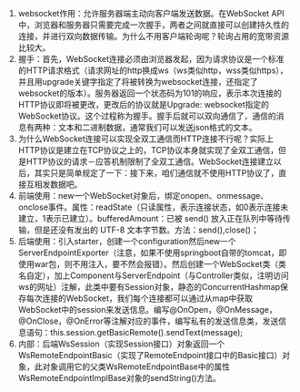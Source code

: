 1. websocket作用：允许服务器端主动向客户端发送数据。在WebSocket API中，浏览器和服务器只需要完成一次握手，两者之间就直接可以创建持久性的连接，并进行双向数据传输。为什么不用客户端轮询呢？轮询占用的宽带资源比较大。
2. 握手：首先，WebSocket连接必须由浏览器发起，因为请求协议是一个标准的HTTP请求格式（请求网址的http换成ws（ws类似http，wss类似https），并且用upgrade关键字指定了将被转换为websocket连接，还指定了websocket的版本）。服务器返回一个状态码为101的响应，表示本次连接的HTTP协议即将被更改，更改后的协议就是Upgrade: websocket指定的WebSocket协议。这个过程称为握手。握手后就可以双向通信了，通信的消息有两种：文本和二进制数据，通常我们可以发送json格式的文本。
3. 为什么WebSocket连接可以实现全双工通信而HTTP连接不行呢？实际上HTTP协议是建立在TCP协议之上的，TCP协议本身就实现了全双工通信，但是HTTP协议的请求－应答机制限制了全双工通信。WebSocket连接建立以后，其实只是简单规定了一下：接下来，咱们通信就不使用HTTP协议了，直接互相发数据吧。
4. 前端使用：new一个WebSocket对象后，绑定onopen、onmessage、onclose事件。属性：readState（只读属性，表示连接状态，如0表示连接未建立，1表示已建立）。bufferedAmount：已被 send() 放入正在队列中等待传输，但是还没有发出的 UTF-8 文本字节数。方法：send(),close()；
5. 后端使用：引入starter，创建一个configuration然后new一个ServerEndpointExporter（注意，如果不使用springboot自带的tomcat，即使用war包，则不用注入，要不然会报错）。然后创建一个WebSocket类（类名自定），加上Component与ServerEndpoint（与Controller类似，注明访问ws的网址）注解，此类中要有Session对象，静态的ConcurrentHashmap保存每次连接的WebSocket，我们每个连接都可以通过从map中获取WebSocket中的session来发送信息。编写@OnOpen，@OnMessage，@OnClose，@OnError等注解对应的事件，编写私有的发送信息类，发送信息语句：this.session.getBasicRemote().sendText(message);
6. 内部：后端WsSession（实现Session接口）对象返回一个WsRemoteEndpointBasic（实现了RemoteEndpoint接口中的Basic接口）对象，此对象调用它的父类WsRemoteEndpointBase中的属性WsRemoteEndpointImplBase对象的sendString()方法。